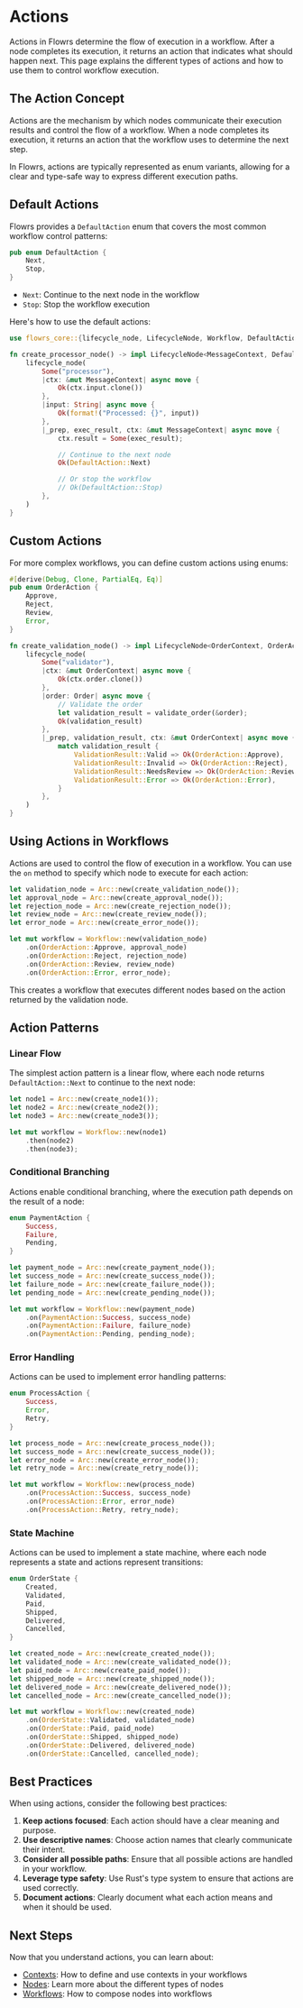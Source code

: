 # Actions

Actions in Flowrs determine the flow of execution in a workflow. After a node completes its execution, it returns an action that indicates what should happen next. This page explains the different types of actions and how to use them to control workflow execution.

## The Action Concept

Actions are the mechanism by which nodes communicate their execution results and control the flow of a workflow. When a node completes its execution, it returns an action that the workflow uses to determine the next step.

In Flowrs, actions are typically represented as enum variants, allowing for a clear and type-safe way to express different execution paths.

## Default Actions

Flowrs provides a `DefaultAction` enum that covers the most common workflow control patterns:

```rust
pub enum DefaultAction {
    Next,
    Stop,
}
```

- `Next`: Continue to the next node in the workflow
- `Stop`: Stop the workflow execution

Here's how to use the default actions:

```rust
use flowrs_core::{lifecycle_node, LifecycleNode, Workflow, DefaultAction};

fn create_processor_node() -> impl LifecycleNode<MessageContext, DefaultAction> {
    lifecycle_node(
        Some("processor"),
        |ctx: &mut MessageContext| async move {
            Ok(ctx.input.clone())
        },
        |input: String| async move {
            Ok(format!("Processed: {}", input))
        },
        |_prep, exec_result, ctx: &mut MessageContext| async move {
            ctx.result = Some(exec_result);

            // Continue to the next node
            Ok(DefaultAction::Next)

            // Or stop the workflow
            // Ok(DefaultAction::Stop)
        },
    )
}
```

## Custom Actions

For more complex workflows, you can define custom actions using enums:

```rust
#[derive(Debug, Clone, PartialEq, Eq)]
pub enum OrderAction {
    Approve,
    Reject,
    Review,
    Error,
}

fn create_validation_node() -> impl LifecycleNode<OrderContext, OrderAction> {
    lifecycle_node(
        Some("validator"),
        |ctx: &mut OrderContext| async move {
            Ok(ctx.order.clone())
        },
        |order: Order| async move {
            // Validate the order
            let validation_result = validate_order(&order);
            Ok(validation_result)
        },
        |_prep, validation_result, ctx: &mut OrderContext| async move {
            match validation_result {
                ValidationResult::Valid => Ok(OrderAction::Approve),
                ValidationResult::Invalid => Ok(OrderAction::Reject),
                ValidationResult::NeedsReview => Ok(OrderAction::Review),
                ValidationResult::Error => Ok(OrderAction::Error),
            }
        },
    )
}
```

## Using Actions in Workflows

Actions are used to control the flow of execution in a workflow. You can use the `on` method to specify which node to execute for each action:

```rust
let validation_node = Arc::new(create_validation_node());
let approval_node = Arc::new(create_approval_node());
let rejection_node = Arc::new(create_rejection_node());
let review_node = Arc::new(create_review_node());
let error_node = Arc::new(create_error_node());

let mut workflow = Workflow::new(validation_node)
    .on(OrderAction::Approve, approval_node)
    .on(OrderAction::Reject, rejection_node)
    .on(OrderAction::Review, review_node)
    .on(OrderAction::Error, error_node);
```

This creates a workflow that executes different nodes based on the action returned by the validation node.

## Action Patterns

### Linear Flow

The simplest action pattern is a linear flow, where each node returns `DefaultAction::Next` to continue to the next node:

```rust
let node1 = Arc::new(create_node1());
let node2 = Arc::new(create_node2());
let node3 = Arc::new(create_node3());

let mut workflow = Workflow::new(node1)
    .then(node2)
    .then(node3);
```

### Conditional Branching

Actions enable conditional branching, where the execution path depends on the result of a node:

```rust
enum PaymentAction {
    Success,
    Failure,
    Pending,
}

let payment_node = Arc::new(create_payment_node());
let success_node = Arc::new(create_success_node());
let failure_node = Arc::new(create_failure_node());
let pending_node = Arc::new(create_pending_node());

let mut workflow = Workflow::new(payment_node)
    .on(PaymentAction::Success, success_node)
    .on(PaymentAction::Failure, failure_node)
    .on(PaymentAction::Pending, pending_node);
```

### Error Handling

Actions can be used to implement error handling patterns:

```rust
enum ProcessAction {
    Success,
    Error,
    Retry,
}

let process_node = Arc::new(create_process_node());
let success_node = Arc::new(create_success_node());
let error_node = Arc::new(create_error_node());
let retry_node = Arc::new(create_retry_node());

let mut workflow = Workflow::new(process_node)
    .on(ProcessAction::Success, success_node)
    .on(ProcessAction::Error, error_node)
    .on(ProcessAction::Retry, retry_node);
```

### State Machine

Actions can be used to implement a state machine, where each node represents a state and actions represent transitions:

```rust
enum OrderState {
    Created,
    Validated,
    Paid,
    Shipped,
    Delivered,
    Cancelled,
}

let created_node = Arc::new(create_created_node());
let validated_node = Arc::new(create_validated_node());
let paid_node = Arc::new(create_paid_node());
let shipped_node = Arc::new(create_shipped_node());
let delivered_node = Arc::new(create_delivered_node());
let cancelled_node = Arc::new(create_cancelled_node());

let mut workflow = Workflow::new(created_node)
    .on(OrderState::Validated, validated_node)
    .on(OrderState::Paid, paid_node)
    .on(OrderState::Shipped, shipped_node)
    .on(OrderState::Delivered, delivered_node)
    .on(OrderState::Cancelled, cancelled_node);
```

## Best Practices

When using actions, consider the following best practices:

1. **Keep actions focused**: Each action should have a clear meaning and purpose.
2. **Use descriptive names**: Choose action names that clearly communicate their intent.
3. **Consider all possible paths**: Ensure that all possible actions are handled in your workflow.
4. **Leverage type safety**: Use Rust's type system to ensure that actions are used correctly.
5. **Document actions**: Clearly document what each action means and when it should be used.

## Next Steps

Now that you understand actions, you can learn about:

- [Contexts](contexts.md): How to define and use contexts in your workflows
- [Nodes](nodes.md): Learn more about the different types of nodes
- [Workflows](workflows.md): How to compose nodes into workflows
